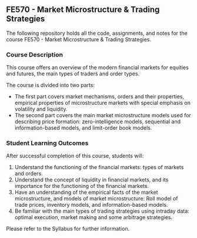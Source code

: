 ## FE570 - Market Microstructure & Trading Strategies 

The following repository holds all the code, assignments, and notes for the course FE570 - Market Microstructure & Trading Strategies.

### Course Description

This course offers an overview of the modern financial markets for equities and futures,  the main types of traders and order types.

The course is divided into two parts:
- The first part covers market mechanisms, orders and their properties, empirical properties of microstructure markets with special emphasis on volatility and liquidity.
- The second part covers the main market microstructure models used for describing price formation: zero-intelligence models, sequential and information-based models, and limit-order book models.

### Student Learning Outcomes

After successful completion of this course, students will:
1. Understand the functioning of the financial markets: types of markets and orders.
2. Understand the concept of liquidity in financial markets, and its importance for the functioning of the financial markets.
3. Have an understanding of the empirical facts of the market microstructure, and models of market microstructure: Roll model of trade prices, inventory models, and information-based models.
4. Be familiar with the main types of trading strategies using intraday data: optimal execution, market making and some arbitrage strategies.

Please refer to the Syllabus for further information.
